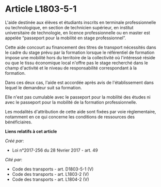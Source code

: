 # Article L1803-5-1

L'aide destinée aux élèves et étudiants inscrits en terminale professionnelle ou technologique, en section de technicien
supérieur, en institut universitaire de technologie, en licence professionnelle ou en master est appelée “passeport pour la
mobilité en stage professionnel”.

Cette aide concourt au financement des titres de transport nécessités dans le cadre du stage prévu par la formation lorsque
le référentiel de formation impose une mobilité hors du territoire de la collectivité où l'intéressé réside ou que le tissu
économique local n'offre pas le stage recherché dans le champ d'activité et le niveau de responsabilité correspondant à la
formation.

Dans ces deux cas, l'aide est accordée après avis de l'établissement dans lequel le demandeur suit sa formation.

Elle n'est pas cumulable avec le passeport pour la mobilité des études ni avec le passeport pour la mobilité de la formation
professionnelle.

Les modalités d'attribution de cette aide sont fixées par voie règlementaire, notamment en ce qui concerne les conditions de
ressources des bénéficiaires.

**Liens relatifs à cet article**

_Créé par_:

  - Loi n°2017-256 du 28 février 2017 - art. 49

_Cité par_:

  - Code des transports - art. D1803-5-1 (V)
  - Code des transports - art. L1803-2 (V)
  - Code des transports - art. L1804-2 (V)
